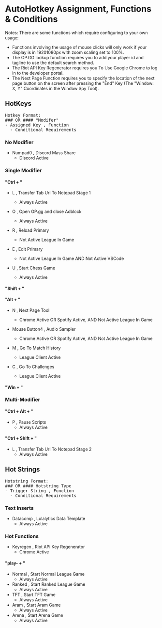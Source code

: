 # AutoHotkey Assignment, Functions & Conditions

Notes: There are some functions which require configuring to your own usage:

- Functions involving the usage of mouse clicks will only work if your display is in 19201080px with zoom scaling set to 100%.
- The OP.GG lookup function requires you to add your player id and tagline to use the default search method.
- The Riot API Key Regenerator requires you To Use Google Chrome to log in to the developer portal.
- The Next Page Function requires you to specify the location of the next page button on the screen after pressing the "End" Key (The "Window: X, Y" Coordinates in the Window Spy Tool).

## HotKeys

<pre>
Hotkey Format:
### OR #### "Modifer"
- Assigned Key , Function
  - Conditional Requirements
</pre>

### No Modifier

- Numpad0 , Discord Mass Share
  - Discord Active

### Single Modifier

#### "Ctrl + "

- L , Transfer Tab Url To Notepad Stage 1
  - Always Active

- O , Open OP.gg and close Adblock
  - Always Active

- R , Reload Primary
  - Not Active League In Game

- E , Edit Primary
  - Not Active League In Game AND Not Active VSCode

- U , Start Chess Game
  - Always Active

#### "Shift + "

#### "Alt + "

- N , Next Page Tool
  - Chrome Active OR Spotify Active, AND Not Active League In Game

- Mouse Button4 , Audio Sampler
  - Chrome Active OR Spotify Active, AND Not Active League In Game

- M , Go To Match History
  - League Client Active

- C , Go To Challenges
  - League Client Active

#### "Win + "

### Multi-Modifier

#### "Ctrl + Alt + "

- P , Pause Scripts
  - Always Active

#### "Ctrl + Shift + "

- L , Transfer Tab Url To Notepad Stage 2
  - Always Active

## Hot Strings

<pre>
Hotstring Format:
### OR #### Hotstring Type
- Trigger String , Function
  - Conditional Requirements
</pre>

### Text Inserts

- Datacomp , Lolalytics Data Template
  - Always Active

### Hot Functions

- Keyregen , Riot APi Key Regenerator
  - Chrome Active

#### "play- + "

- Normal , Start Normal League Game
  - Always Active
- Ranked , Start Ranked League Game
  - Always Active
- TFT , Start TFT Game
  - Always Active
- Aram , Start Aram Game
  - Always Active
- Arena , Start Arena Game
  - Always Active
